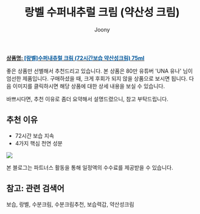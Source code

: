 ﻿---
layout: post
title:  "랑벨 수퍼내추럴 크림 (약산성 크림) "
author: Joony
categories: [ 뷰티 / 미용 ]
tags: [보습, 랑벨, 수분크림, 수분크림추천, 보습력갑, 약산성크림]
image: https://lanbelle.com/wp-content/uploads/2020/09/01-1.jpg
description: "80만 유튜버 UNA 유나 추천 상품으로 가장 고객 선호도가 높은 제품 중 하나입니다."
---

<a href="https://link.coupang.com/re/AFFSDP?lptag=AF4928167&pageKey=2209865212&itemId=3761490293&vendorItemId=71938232493&traceid=V0-183-449b7edcf479e9fe"><b>상품명: <font color='#01579B'>[랑벨]수퍼내츄럴 크림 (72시간보습 약산성크림) 75ml</font></b></a>

좋은 상품만 선별해서 추천드리고 있습니다.
본 상품은 80만 유튜버 'UNA 유나' 님이 엄선한 제품입니다.
구매하셨을 때, 크게 후회가 되지 않을 상품으로 보시면 됩니다. 
다음 이미지를 클릭하시면 해당 상품에 대한 상세 내용을 보실 수 있습니다.


바쁘시다면, 추천 이유로 좀더 요약해서 설명드렸으니, 참고 부탁드립니다.

## 추천 이유 
- 72시간 보습 지속
- 4가지 핵심 천연 성분

<a href="22,000원"><img src="https://link.coupang.com/re/AFFSDP?lptag=AF4928167&pageKey=2209865212&itemId=3761490293&vendorItemId=71938232493&traceid=V0-183-449b7edcf479e9fe"></a> 

본 블로그는 파트너스 활동을 통해 일정액의 수수료를 제공받을 수 있습니다.

## 참고: 관련 검색어    
보습, 랑벨, 수분크림, 수분크림추천, 보습력갑, 약산성크림